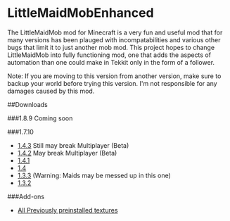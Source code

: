 # LittleMaidMobEnhanced

The LittleMaidMob mod for Minecraft is a very fun and useful mod that for many versions has been plauged with incompatabilities and various other bugs that limit it to just another mob mod. This project hopes to change LittleMaidMob into fully functioning mod, one that adds the aspects of automation than one could make in Tekkit only in the form of a follower.  

Note: If you are moving to this version from another version, make sure to backup your world before trying this version. I'm not responsible for any damages caused by this mod.

##Downloads

###1.8.9
Coming soon

###1.7.10
* [1.4.3](http://adf.ly/1Zzo9v) Still may break Multiplayer (Beta)
* [1.4.2](http://adf.ly/1ZrryI) May break Multiplayer (Beta)  
* [1.4.1](http://adf.ly/1ZPS9J)
* [1.4](http://adf.ly/1ZJ5dh)
* [1.3.3](http://adf.ly/1YdroI)  (Warning: Maids may be messed up in this one)
* [1.3.2](http://adf.ly/1YYyXj)

###Add-ons
* [All Previously preinstalled textures](http://adf.ly/1ZrsDX)

